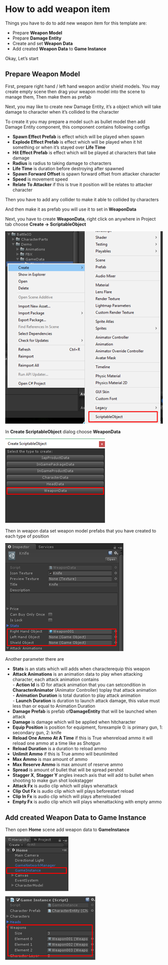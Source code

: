# How to add weapon item

Things you have to do to add new weapon item for this template are:

*   Prepare **Weapon Model**
*   Prepare **Damage Entity**
*   Create and set **Weapon Data**
*   Add created **Weapon Data** to **Game Instance**

Okay, Let’s start

## Prepare Weapon Model

First, prepare right hand / left hand weapon and/or shield models. You may create empty scene then drag your weapon model into the scene to manage them, Then make them as prefab

Next, you may like to create new Damage Entity, it’s a object which will take damage to character when it’s collided to the character

To create it you may prepare a model such as bullet model then add Damage Entity component, this component contains following configs

*   **Spawn Effect Prefab** is effect which will be played when spawn
*   **Explode Effect Prefab** is effect which will be played when it hit something or when it’s stayed over **Life Time**
*   **Hit Effect Prefab** is effect which will be played at characters that take damage
*   **Radius** is radius to taking damage to characters
*   **Life Time** is duration before destroying after spawned
*   **Spawn Forward Offset** is spawn forward offset from attacker character
*   **Speed** is movement speed
*   **Relate To Attacker** if this is true it position will be relates to attacker character

Then you have to add any collider to make it able to collided by characters

And then make it as prefab you will use it to set in **WeaponData**

Next, you have to create **WeaponData**, right click on anywhere in Project tab choose **Create -> ScriptableObject**

![](../images/0m1f5AtAezRWF7vJW.png)

In **Create ScriptableObject** dialog choose **WeaponData**

![](../images/0rkpsMQnC2xFZxlAI.png)

Then in weapon data set weapon model prefabs that you have created to each type of position

![](../images/1F0r4Fxs5bUP0u0K0Wm8Pbg.png)

Another​ ​parameter​ ​there​ ​are

*   **Stats**​ ​​is​ ​an​ ​stats​ ​which​ ​will​ ​adds​ ​when​ ​character​ ​equip this​ ​weapon
*   **Attack​ ​Animations​​** ​is​ ​an​ ​animation​ ​data​ ​to​ ​play​ ​when attacking​ ​character,​ ​each​ ​attack​ ​animation​ ​contains   
    \- **Action​ ​Id**​​ ​is​ ​ID​ ​for​ ​attack​ ​animation​ ​that​ ​you​ ​can set​ ​condition​ ​in​ ​​**CharacterAnimator**​ ​​(Animator Controller)​ ​to​ ​play​ ​that​ ​attack​ ​animation  
    \- **Animation​ ​Duration**​​ ​is​ ​total​ ​duration​ ​to​ ​play​ ​attack animation  
    \- **Launch​ ​Duration**​​ ​is​ ​duration​ ​to​ ​launch​ ​attack​ ​damage, this​ ​value​ ​must​ ​less​ ​than​ ​or​ ​equal​ ​to​ ​Animation Duration
*   **Damage​ ​Prefab**​​ ​is​ ​prefab​ ​of​ ​​**DamageEntity**​ ​​that​ ​will​ ​be launched​ ​when​ ​attack
*   **Damage**​ ​​is​ ​damage​ ​which​ ​will​ ​be​ ​applied​ ​when​ ​hit​ ​character
*   **Equip​ ​Position**​​ ​is​ ​position​ ​for​ ​equipment,​ ​for​ ​example​ ​0: is​ ​primary​ ​gun,​ ​1:​ ​secondary​ ​gun,​ ​2:​ ​knife
*   **Reload​ ​One​ ​Ammo​ ​At​ ​A​ ​Time**​​ ​if​ ​this​ ​is​ ​​True​ ​​when​ ​reload ammo​ ​it​ ​will​ ​reload​ ​one​ ​ammo​ ​at​ ​a​ ​time​ ​like​ ​as​ ​Shotgun
*   **Reload​ ​Duration**​​ ​is​ ​a​ ​duration​ ​to​ ​reload​ ​ammo
*   **Unlimit​ ​Ammo**​​ ​if​ ​this​ ​is​ ​True​ ​ammo​ ​will​ ​be​ ​unlimited
*   **Max​ ​Ammo**​​ ​is​ ​max​ ​amount​ ​of​ ​ammo
*   **Max​ ​Reserve​ ​Ammo​​** ​is​ ​max​ ​amount​ ​of​ ​reserve​ ​ammo
*   **Spread​​** ​is​ ​amount​ ​of​ ​bullet​ ​that​ ​will​ ​be​ ​spread​ ​per​ ​shot
*   **Stagger​ ​X**,​ ​**Stagger​ ​Y​​** ​angles​ ​in​ ​each​ ​axis​ ​that​ ​will​ ​add​ ​to bullet​ ​when​ ​shooting​ ​to​ ​make​ ​gun​ ​shot​ ​look​ ​stagger
*   **Attack​ ​Fx**​​ ​is​ ​audio​ ​clip​ ​which​ ​will​ ​plays​ ​when​ ​attack
*   **Clip​ ​Out​ ​Fx**​​ ​is​ ​audio​ ​clip​ ​which​ ​will​ ​plays​ ​before​ ​start reload
*   **Clip​ ​In​ ​Fx**​​ ​is​ ​audio​ ​clip​ ​which​ ​will​ ​plays​ ​after​ ​reloaded
*   **Empty​ ​Fx**​​ ​is​ ​audio​ ​clip​ ​which​ ​will​ ​plays​ ​when​ ​attacking with​ ​empty​ ​ammo

## Add created Weapon Data to Game Instance

Then open **Home** scene add weapon data to **GameInstance**

![](../images/0MH9-JTP5xqHwZ_Qz.png)

![](../images/0t1ffuSuVIbGhyOMp.png)